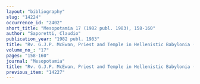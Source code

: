 ```yaml
---
layout: "bibliography"
slug: "14224"
occurrence_id: "2402"
short_title: "Mesopotamia 17 (1982 publ. 1983), 158-160"
author: "Saporetti, Claudio"
publication_year: "1982 publ. 1983"
title: "Rv. G.J.P. McEwan, Priest and Temple in Hellenistic Babylonia (FAOS 4, 1981)"
volume_no_: "17"
pages: "158-160"
journal: "Mesopotamia"
title: "Rv. G.J.P. McEwan, Priest and Temple in Hellenistic Babylonia (FAOS 4, 1981)"
previous_item: "14227"
---
```

